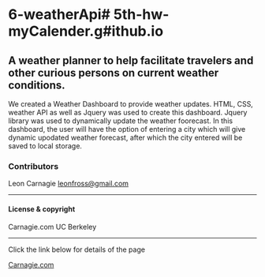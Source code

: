# 6-weatherApi# 5th-hw-myCalender.g#ithub.io
## A weather planner to help facilitate travelers and other curious persons on current weather conditions.  

We created a Weather Dashboard to provide weather updates. HTML, CSS, weather API as well as Jquery was used to create this dashboard. Jquery library was used to dynamically update the weather foorecast. In this dashboard, the user will have the option of entering a city which will give dynamic upodated weather forecast, after which the city entered will be saved to local storage. 

### Contributors

Leon Carnagie <leonfross@gmail.com>

---

#### License & copyright

Carnagie.com UC Berkeley

---

Click the link below for details of the page

[Carnagie.com](https://github.com/Leon0917/6-weatherApi)
